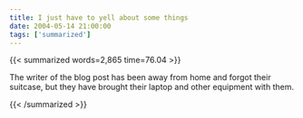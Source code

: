 ```yaml
---
title: I just have to yell about some things
date: 2004-05-14 21:00:00
tags: ['summarized']
---
```


{{< summarized words=2,865 time=76.04 >}}

The writer of the blog post has been away from home and forgot their suitcase, but they have brought their laptop and other equipment with them.

{{< /summarized >}}